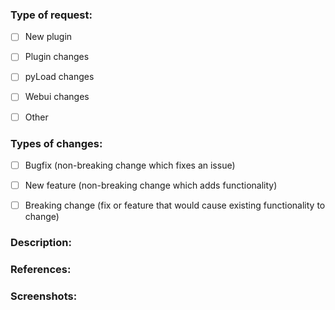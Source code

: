 <!--- Hey, annotations like this one will not be shown in your pull request ticket, so you don't have to delete them, just ignore all -->

<!--- Thank you for your contribution! -->


### Type of request:
<!--- Please fill with an `x` one of the checkboxes below (eg. `[x] New plugin`) -->
<!--- Make sure there are no spaces between the brackets you fill -->

- [ ] New plugin
- [ ] Plugin changes
- [ ] pyLoad changes
- [ ] Webui changes
- [ ] Other


### Types of changes:
<!--- Please fill with an `x` one or more checkboxes below (eg. `[x] Bugfix`) -->
<!--- Make sure there are no spaces between the brackets you fill -->

- [ ] Bugfix (non-breaking change which fixes an issue)
- [ ] New feature (non-breaking change which adds functionality)
- [ ] Breaking change (fix or feature that would cause existing functionality to change)


### Description:
<!--- Short description and reasons for applying these changes -->

<!--- WRITE HERE - REQUIRED -->


### References:
<!--- Related pull requests, issues, external links, etc. -->

<!--- WRITE HERE - OPTIONAL -->


### Screenshots:

<!--- WRITE HERE - OPTIONAL -->
